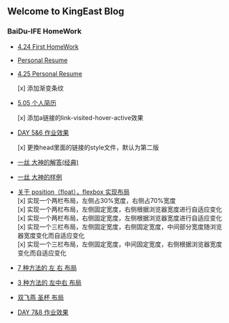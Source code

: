 ## Welcome to KingEast Blog  

### BaiDu-IFE HomeWork  

- [4.24 First HomeWork](https://colabearwd.github.io/4-24.html)

- [Personal Resume](https://colabearwd.github.io/personal-resume.html)

- [4.25 Personal Resume](https://colabearwd.github.io/person.html)

  [x] 添加渐变条纹

- [5.05 个人简历](https://colabearwd.github.io/person505.html)

  [x] 添加a链接的link-visited-hover-active效果

- [DAY 5&6 作业效果](https://colabearwd.github.io/person.html)

  [x] 更換head里面的链接的style文件，默认为第二版

- [一丝 大神的解答(经典)](https://www.zhihu.com/question/19915431)
- [一丝 大神的样例](http://www.iyunlu.com/demo/enclosing-float-and-clearing-float/index.html)

- [关于 position（float），flexbox 实现布局](https://colabearwd.github.io/layout-demo/)     
  [x] 实现一个两栏布局，左侧占30%宽度，右侧占70%宽度    
  [x] 实现一个两栏布局，左侧固定宽度，右侧根据浏览器宽度进行自适应变化   
  [x] 实现一个两栏布局，右侧固定宽度，左侧根据浏览器宽度进行自适应变化      
  [x] 实现一个三栏布局，左侧固定宽度，右侧固定宽度，中间部分宽度随浏览器宽度变化而自适应变化    
  [x] 实现一个三栏布局，左侧固定宽度，中间固定宽度，右侧根据浏览器宽度变化而自适应变化    

- [7 种方法的 左  右 布局](https://colabearwd.github.io/7-method-LR-layout/)
- [3 种方法的 左中右 布局](https://colabearwd.github.io/3-method-LCR-layout/)
- [双飞燕 圣杯 布局](https://colabearwd.github.io/task78/holy-layout.html)
- [DAY 7&8 作业效果](https://colabearwd.github.io/task78/index.html)
